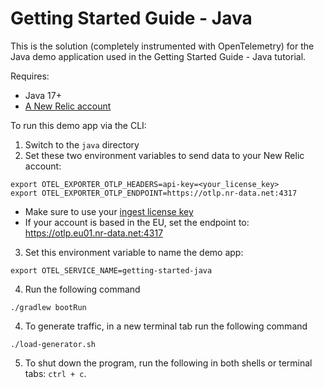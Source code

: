 # Getting Started Guide - Java

This is the solution (completely instrumented with OpenTelemetry) for the Java demo application used in the Getting Started Guide - Java tutorial. 

Requires:

* Java 17+
* [A New Relic account](https://one.newrelic.com/)

To run this demo app via the CLI:

1. Switch to the `java` directory
2. Set these two environment variables to send data to your New Relic account:
```
export OTEL_EXPORTER_OTLP_HEADERS=api-key=<your_license_key>
export OTEL_EXPORTER_OTLP_ENDPOINT=https://otlp.nr-data.net:4317
```
* Make sure to use your [ingest license key](https://docs.newrelic.com/docs/apis/intro-apis/new-relic-api-keys/#license-key)
* If your account is based in the EU, set the endpoint to: https://otlp.eu01.nr-data.net:4317

3. Set this environment variable to name the demo app:
```
export OTEL_SERVICE_NAME=getting-started-java
```

4. Run the following command

```shell
./gradlew bootRun
```

4. To generate traffic, in a new terminal tab run the following command
```shell
./load-generator.sh
```

5. To shut down the program, run the following in both shells or terminal tabs: `ctrl + c`. 
